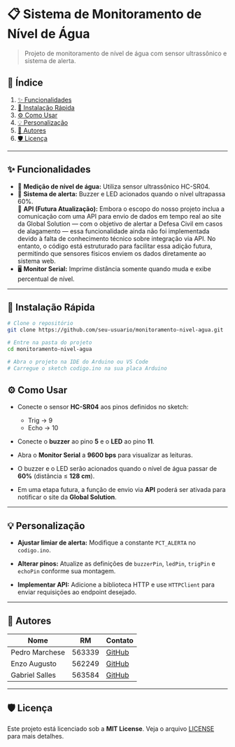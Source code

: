 # 📋 Sistema de Monitoramento de Nível de Água

> Projeto de monitoramento de nível de água com sensor ultrassônico e sistema de alerta.

## 📝 Índice

1. [✨ Funcionalidades](#-funcionalidades)  
2. [🚀 Instalação Rápida](#-instalação-rápida)  
3. [⚙️ Como Usar](#️-como-usar)  
4. [💡 Personalização](#-personalização)  
5. [👥 Autores](#-autores)  
6. [🛡️ Licença](#️-licença)

---

## ✨ Funcionalidades

- 🎯 **Medição de nível de água:** Utiliza sensor ultrassônico HC-SR04.  
- 🚨 **Sistema de alerta:** Buzzer e LED acionados quando o nível ultrapassa 60%.  
📶 **API (Futura Atualização):** Embora o escopo do nosso projeto inclua a comunicação com uma API para envio de dados em tempo real ao site da Global Solution — com o objetivo de alertar a Defesa Civil em casos de alagamento — essa funcionalidade ainda não foi implementada devido à falta de conhecimento técnico sobre integração via API. No entanto, o código está estruturado para facilitar essa adição futura, permitindo que sensores físicos enviem os dados diretamente ao sistema web.  
- 🖥️ **Monitor Serial:** Imprime distância somente quando muda e exibe percentual de nível.

---

## 🚀 Instalação Rápida

```bash
# Clone o repositório
git clone https://github.com/seu-usuario/monitoramento-nivel-agua.git

# Entre na pasta do projeto
cd monitoramento-nivel-agua

# Abra o projeto na IDE do Arduino ou VS Code
# Carregue o sketch codigo.ino na sua placa Arduino
```
## ⚙️ Como Usar

- Conecte o sensor **HC-SR04** aos pinos definidos no sketch:
  - Trig → 9  
  - Echo → 10  

- Conecte o **buzzer** ao pino **5** e o **LED** ao pino **11**.

- Abra o **Monitor Serial** a **9600 bps** para visualizar as leituras.

- O buzzer e o LED serão acionados quando o nível de água passar de **60%** (distância ≤ **128 cm**).

- Em uma etapa futura, a função de envio via **API** poderá ser ativada para notificar o site da **Global Solution**.

---

## 💡 Personalização

- **Ajustar limiar de alerta:** Modifique a constante `PCT_ALERTA` no `codigo.ino`.

- **Alterar pinos:** Atualize as definições de `buzzerPin`, `ledPin`, `trigPin` e `echoPin` conforme sua montagem.

- **Implementar API:** Adicione a biblioteca HTTP e use `HTTPClient` para enviar requisições ao endpoint desejado.

---

## 👥 Autores

| Nome           | RM     | Contato |
|----------------|--------|---------|
| Pedro Marchese | 563339 | [GitHub](https://github.com/PedroMarchese01) |
| Enzo Augusto   | 562249 | [GitHub](https://github.com/Enzoo-August)    |
| Gabriel Salles | 563584 | [GitHub](https://github.com/)    |


---

## 🛡️ Licença

Este projeto está licenciado sob a **MIT License**. Veja o arquivo [LICENSE](LICENSE) para mais detalhes.
